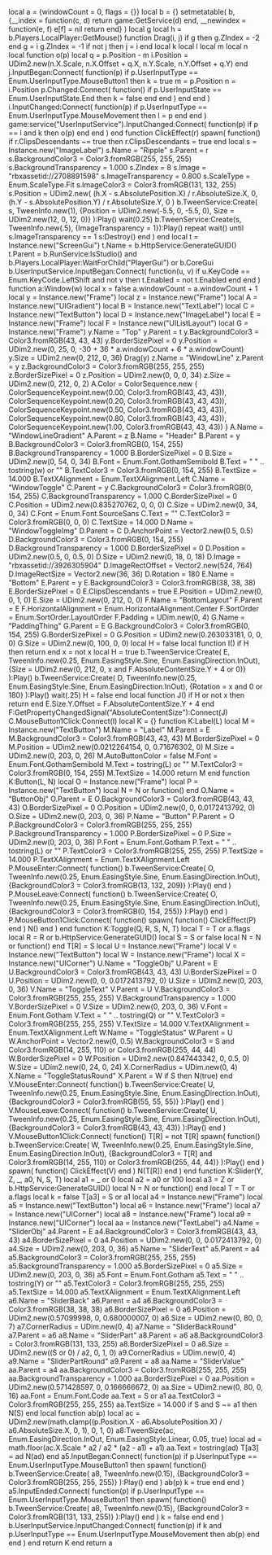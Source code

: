 local a = {windowCount = 0, flags = {}}
local b = {}
setmetatable(
    b,
    {__index = function(c, d)
            return game:GetService(d)
        end, __newindex = function(e, f)
            e[f] = nil
            return
        end}
)
local g
local h = b.Players.LocalPlayer:GetMouse()
function Drag(i, j)
    if g then
        g.ZIndex = -2
    end
    g = i
    g.ZIndex = -1
    if not j then
        j = i
    end
    local k
    local l
    local m
    local n
    local function o(p)
        local q = p.Position - m
        i.Position = UDim2.new(n.X.Scale, n.X.Offset + q.X, n.Y.Scale, n.Y.Offset + q.Y)
    end
    j.InputBegan:Connect(
        function(p)
            if p.UserInputType == Enum.UserInputType.MouseButton1 then
                k = true
                m = p.Position
                n = i.Position
                p.Changed:Connect(
                    function()
                        if p.UserInputState == Enum.UserInputState.End then
                            k = false
                        end
                    end
                )
            end
        end
    )
    i.InputChanged:Connect(
        function(p)
            if p.UserInputType == Enum.UserInputType.MouseMovement then
                l = p
            end
        end
    )
    game:service("UserInputService").InputChanged:Connect(
        function(p)
            if p == l and k then
                o(p)
            end
        end
    )
end
function ClickEffect(r)
    spawn(
        function()
            if r.ClipsDescendants ~= true then
                r.ClipsDescendants = true
            end
            local s = Instance.new("ImageLabel")
            s.Name = "Ripple"
            s.Parent = r
            s.BackgroundColor3 = Color3.fromRGB(255, 255, 255)
            s.BackgroundTransparency = 1.000
            s.ZIndex = 8
            s.Image = "rbxassetid://2708891598"
            s.ImageTransparency = 0.800
            s.ScaleType = Enum.ScaleType.Fit
            s.ImageColor3 = Color3.fromRGB(131, 132, 255)
            s.Position =
                UDim2.new(
                (h.X - s.AbsolutePosition.X) / r.AbsoluteSize.X,
                0,
                (h.Y - s.AbsolutePosition.Y) / r.AbsoluteSize.Y,
                0
            )
            b.TweenService:Create(
                s,
                TweenInfo.new(1),
                {Position = UDim2.new(-5.5, 0, -5.5, 0), Size = UDim2.new(12, 0, 12, 0)}
            ):Play()
            wait(0.25)
            b.TweenService:Create(s, TweenInfo.new(.5), {ImageTransparency = 1}):Play()
            repeat
                wait()
            until s.ImageTransparency == 1
            s:Destroy()
        end
    )
end
local t = Instance.new("ScreenGui")
t.Name = b.HttpService:GenerateGUID()
t.Parent = b.RunService:IsStudio() and b.Players.LocalPlayer:WaitForChild("PlayerGui") or b.CoreGui
b.UserInputService.InputBegan:Connect(
    function(u, v)
        if u.KeyCode == Enum.KeyCode.LeftShift and not v then
            t.Enabled = not t.Enabled
        end
    end
)
function a:Window(w)
    local x = false
    a.windowCount = a.windowCount + 1
    local y = Instance.new("Frame")
    local z = Instance.new("Frame")
    local A = Instance.new("UIGradient")
    local B = Instance.new("TextLabel")
    local C = Instance.new("TextButton")
    local D = Instance.new("ImageLabel")
    local E = Instance.new("Frame")
    local F = Instance.new("UIListLayout")
    local G = Instance.new("Frame")
    y.Name = "Top"
    y.Parent = t
    y.BackgroundColor3 = Color3.fromRGB(43, 43, 43)
    y.BorderSizePixel = 0
    y.Position = UDim2.new(0, 25, 0, -30 + 36 * a.windowCount + 6 * a.windowCount)
    y.Size = UDim2.new(0, 212, 0, 36)
    Drag(y)
    z.Name = "WindowLine"
    z.Parent = y
    z.BackgroundColor3 = Color3.fromRGB(255, 255, 255)
    z.BorderSizePixel = 0
    z.Position = UDim2.new(0, 0, 0, 34)
    z.Size = UDim2.new(0, 212, 0, 2)
    A.Color =
        ColorSequence.new {
        ColorSequenceKeypoint.new(0.00, Color3.fromRGB(43, 43, 43)),
        ColorSequenceKeypoint.new(0.20, Color3.fromRGB(43, 43, 43)),
        ColorSequenceKeypoint.new(0.50, Color3.fromRGB(43, 43, 43)),
        ColorSequenceKeypoint.new(0.80, Color3.fromRGB(43, 43, 43)),
        ColorSequenceKeypoint.new(1.00, Color3.fromRGB(43, 43, 43))
    }
    A.Name = "WindowLineGradient"
    A.Parent = z
    B.Name = "Header"
    B.Parent = y
    B.BackgroundColor3 = Color3.fromRGB(0, 154, 255)
    B.BackgroundTransparency = 1.000
    B.BorderSizePixel = 0
    B.Size = UDim2.new(0, 54, 0, 34)
    B.Font = Enum.Font.GothamSemibold
    B.Text = "   " .. tostring(w) or ""
    B.TextColor3 = Color3.fromRGB(0, 154, 255)
    B.TextSize = 14.000
    B.TextXAlignment = Enum.TextXAlignment.Left
    C.Name = "WindowToggle"
    C.Parent = y
    C.BackgroundColor3 = Color3.fromRGB(0, 154, 255)
    C.BackgroundTransparency = 1.000
    C.BorderSizePixel = 0
    C.Position = UDim2.new(0.835270762, 0, 0, 0)
    C.Size = UDim2.new(0, 34, 0, 34)
    C.Font = Enum.Font.SourceSans
    C.Text = ""
    C.TextColor3 = Color3.fromRGB(0, 0, 0)
    C.TextSize = 14.000
    D.Name = "WindowToggleImg"
    D.Parent = C
    D.AnchorPoint = Vector2.new(0.5, 0.5)
    D.BackgroundColor3 = Color3.fromRGB(0, 154, 255)
    D.BackgroundTransparency = 1.000
    D.BorderSizePixel = 0
    D.Position = UDim2.new(0.5, 0, 0.5, 0)
    D.Size = UDim2.new(0, 18, 0, 18)
    D.Image = "rbxassetid://3926305904"
    D.ImageRectOffset = Vector2.new(524, 764)
    D.ImageRectSize = Vector2.new(36, 36)
    D.Rotation = 180
    E.Name = "Bottom"
    E.Parent = y
    E.BackgroundColor3 = Color3.fromRGB(38, 38, 38)
    E.BorderSizePixel = 0
    E.ClipsDescendants = true
    E.Position = UDim2.new(0, 0, 1, 0)
    E.Size = UDim2.new(0, 212, 0, 0)
    F.Name = "BottomLayout"
    F.Parent = E
    F.HorizontalAlignment = Enum.HorizontalAlignment.Center
    F.SortOrder = Enum.SortOrder.LayoutOrder
    F.Padding = UDim.new(0, 4)
    G.Name = "PaddingThing"
    G.Parent = E
    G.BackgroundColor3 = Color3.fromRGB(0, 154, 255)
    G.BorderSizePixel = 0
    G.Position = UDim2.new(0.263033181, 0, 0, 0)
    G.Size = UDim2.new(0, 100, 0, 0)
    local H = false
    local function I()
        if H then
            return
        end
        x = not x
        local H = true
        b.TweenService:Create(
            E,
            TweenInfo.new(0.25, Enum.EasingStyle.Sine, Enum.EasingDirection.InOut),
            {Size = UDim2.new(0, 212, 0, x and F.AbsoluteContentSize.Y + 4 or 0)}
        ):Play()
        b.TweenService:Create(
            D,
            TweenInfo.new(0.25, Enum.EasingStyle.Sine, Enum.EasingDirection.InOut),
            {Rotation = x and 0 or 180}
        ):Play()
        wait(.25)
        H = false
    end
    local function J()
        if H or not x then
            return
        end
        E.Size.Y.Offset = F.AbsoluteContentSize.Y + 4
    end
    F:GetPropertyChangedSignal("AbsoluteContentSize"):Connect(J)
    C.MouseButton1Click:Connect(I)
    local K = {}
    function K:Label(L)
        local M = Instance.new("TextButton")
        M.Name = "Label"
        M.Parent = E
        M.BackgroundColor3 = Color3.fromRGB(43, 43, 43)
        M.BorderSizePixel = 0
        M.Position = UDim2.new(0.0212264154, 0, 0.71676302, 0)
        M.Size = UDim2.new(0, 203, 0, 26)
        M.AutoButtonColor = false
        M.Font = Enum.Font.GothamSemibold
        M.Text = tostring(L) or ""
        M.TextColor3 = Color3.fromRGB(0, 154, 255)
        M.TextSize = 14.000
        return M
    end
    function K:Button(L, N)
        local O = Instance.new("Frame")
        local P = Instance.new("TextButton")
        local N = N or function()
            end
        O.Name = "ButtonObj"
        O.Parent = E
        O.BackgroundColor3 = Color3.fromRGB(43, 43, 43)
        O.BorderSizePixel = 0
        O.Position = UDim2.new(0, 0, 0.0172413792, 0)
        O.Size = UDim2.new(0, 203, 0, 36)
        P.Name = "Button"
        P.Parent = O
        P.BackgroundColor3 = Color3.fromRGB(255, 255, 255)
        P.BackgroundTransparency = 1.000
        P.BorderSizePixel = 0
        P.Size = UDim2.new(0, 203, 0, 36)
        P.Font = Enum.Font.Gotham
        P.Text = "  " .. tostring(L) or ""
        P.TextColor3 = Color3.fromRGB(255, 255, 255)
        P.TextSize = 14.000
        P.TextXAlignment = Enum.TextXAlignment.Left
        P.MouseEnter:Connect(
            function()
                b.TweenService:Create(
                    O,
                    TweenInfo.new(0.25, Enum.EasingStyle.Sine, Enum.EasingDirection.InOut),
                    {BackgroundColor3 = Color3.fromRGB(13, 132, 209)}
                ):Play()
            end
        )
        P.MouseLeave:Connect(
            function()
                b.TweenService:Create(
                    O,
                    TweenInfo.new(0.25, Enum.EasingStyle.Sine, Enum.EasingDirection.InOut),
                    {BackgroundColor3 = Color3.fromRGB(0, 154, 255)}
                ):Play()
            end
        )
        P.MouseButton1Click:Connect(
            function()
                spawn(
                    function()
                        ClickEffect(P)
                    end
                )
                N()
            end
        )
    end
    function K:Toggle(Q, R, S, N, T)
        local T = T or a.flags
        local R = R or b.HttpService:GenerateGUID()
        local S = S or false
        local N = N or function()
            end
        T[R] = S
        local U = Instance.new("Frame")
        local V = Instance.new("TextButton")
        local W = Instance.new("Frame")
        local X = Instance.new("UICorner")
        U.Name = "ToggleObj"
        U.Parent = E
        U.BackgroundColor3 = Color3.fromRGB(43, 43, 43)
        U.BorderSizePixel = 0
        U.Position = UDim2.new(0, 0, 0.0172413792, 0)
        U.Size = UDim2.new(0, 203, 0, 36)
        V.Name = "ToggleText"
        V.Parent = U
        V.BackgroundColor3 = Color3.fromRGB(255, 255, 255)
        V.BackgroundTransparency = 1.000
        V.BorderSizePixel = 0
        V.Size = UDim2.new(0, 203, 0, 36)
        V.Font = Enum.Font.Gotham
        V.Text = "  " .. tostring(Q) or ""
        V.TextColor3 = Color3.fromRGB(255, 255, 255)
        V.TextSize = 14.000
        V.TextXAlignment = Enum.TextXAlignment.Left
        W.Name = "ToggleStatus"
        W.Parent = U
        W.AnchorPoint = Vector2.new(0, 0.5)
        W.BackgroundColor3 = S and Color3.fromRGB(14, 255, 110) or Color3.fromRGB(255, 44, 44)
        W.BorderSizePixel = 0
        W.Position = UDim2.new(0.847443342, 0, 0.5, 0)
        W.Size = UDim2.new(0, 24, 0, 24)
        X.CornerRadius = UDim.new(0, 4)
        X.Name = "ToggleStatusRound"
        X.Parent = W
        if S then
            N(true)
        end
        V.MouseEnter:Connect(
            function()
                b.TweenService:Create(
                    U,
                    TweenInfo.new(0.25, Enum.EasingStyle.Sine, Enum.EasingDirection.InOut),
                    {BackgroundColor3 = Color3.fromRGB(55, 55, 55)}
                ):Play()
            end
        )
        V.MouseLeave:Connect(
            function()
                b.TweenService:Create(
                    U,
                    TweenInfo.new(0.25, Enum.EasingStyle.Sine, Enum.EasingDirection.InOut),
                    {BackgroundColor3 = Color3.fromRGB(43, 43, 43)}
                ):Play()
            end
        )
        V.MouseButton1Click:Connect(
            function()
                T[R] = not T[R]
                spawn(
                    function()
                        b.TweenService:Create(
                            W,
                            TweenInfo.new(0.25, Enum.EasingStyle.Sine, Enum.EasingDirection.InOut),
                            {BackgroundColor3 = T[R] and Color3.fromRGB(14, 255, 110) or Color3.fromRGB(255, 44, 44)}
                        ):Play()
                    end
                )
                spawn(
                    function()
                        ClickEffect(V)
                    end
                )
                N(T[R])
            end
        )
    end
    function K:Slider(Y, Z, _, a0, N, S, T)
        local a1 = _ or 0
        local a2 = a0 or 100
        local a3 = Z or b.HttpService:GenerateGUID()
        local N = N or function()
            end
        local T = T or a.flags
        local k = false
        T[a3] = S or a1
        local a4 = Instance.new("Frame")
        local a5 = Instance.new("TextButton")
        local a6 = Instance.new("Frame")
        local a7 = Instance.new("UICorner")
        local a8 = Instance.new("Frame")
        local a9 = Instance.new("UICorner")
        local aa = Instance.new("TextLabel")
        a4.Name = "SliderObj"
        a4.Parent = E
        a4.BackgroundColor3 = Color3.fromRGB(43, 43, 43)
        a4.BorderSizePixel = 0
        a4.Position = UDim2.new(0, 0, 0.0172413792, 0)
        a4.Size = UDim2.new(0, 203, 0, 36)
        a5.Name = "SliderText"
        a5.Parent = a4
        a5.BackgroundColor3 = Color3.fromRGB(255, 255, 255)
        a5.BackgroundTransparency = 1.000
        a5.BorderSizePixel = 0
        a5.Size = UDim2.new(0, 203, 0, 36)
        a5.Font = Enum.Font.Gotham
        a5.Text = "  " .. tostring(Y) or ""
        a5.TextColor3 = Color3.fromRGB(255, 255, 255)
        a5.TextSize = 14.000
        a5.TextXAlignment = Enum.TextXAlignment.Left
        a6.Name = "SliderBack"
        a6.Parent = a4
        a6.BackgroundColor3 = Color3.fromRGB(38, 38, 38)
        a6.BorderSizePixel = 0
        a6.Position = UDim2.new(0.57099998, 0, 0.680000007, 0)
        a6.Size = UDim2.new(0, 80, 0, 7)
        a7.CornerRadius = UDim.new(0, 4)
        a7.Name = "SliderBackRound"
        a7.Parent = a6
        a8.Name = "SliderPart"
        a8.Parent = a6
        a8.BackgroundColor3 = Color3.fromRGB(131, 133, 255)
        a8.BorderSizePixel = 0
        a8.Size = UDim2.new((S or 0) / a2, 0, 1, 0)
        a9.CornerRadius = UDim.new(0, 4)
        a9.Name = "SliderPartRound"
        a9.Parent = a8
        aa.Name = "SliderValue"
        aa.Parent = a4
        aa.BackgroundColor3 = Color3.fromRGB(255, 255, 255)
        aa.BackgroundTransparency = 1.000
        aa.BorderSizePixel = 0
        aa.Position = UDim2.new(0.571428597, 0, 0.166666672, 0)
        aa.Size = UDim2.new(0, 80, 0, 16)
        aa.Font = Enum.Font.Code
        aa.Text = S or a1
        aa.TextColor3 = Color3.fromRGB(255, 255, 255)
        aa.TextSize = 14.000
        if S and S ~= a1 then
            N(S)
        end
        local function ab(p)
            local ac = UDim2.new(math.clamp((p.Position.X - a6.AbsolutePosition.X) / a6.AbsoluteSize.X, 0, 1), 0, 1, 0)
            a8:TweenSize(ac, Enum.EasingDirection.InOut, Enum.EasingStyle.Linear, 0.05, true)
            local ad = math.floor(ac.X.Scale * a2 / a2 * (a2 - a1) + a1)
            aa.Text = tostring(ad)
            T[a3] = ad
            N(ad)
        end
        a5.InputBegan:Connect(
            function(p)
                if p.UserInputType == Enum.UserInputType.MouseButton1 then
                    spawn(
                        function()
                            b.TweenService:Create(
                                a8,
                                TweenInfo.new(0.15),
                                {BackgroundColor3 = Color3.fromRGB(255, 255, 255)}
                            ):Play()
                        end
                    )
                    ab(p)
                    k = true
                end
            end
        )
        a5.InputEnded:Connect(
            function(p)
                if p.UserInputType == Enum.UserInputType.MouseButton1 then
                    spawn(
                        function()
                            b.TweenService:Create(
                                a8,
                                TweenInfo.new(0.15),
                                {BackgroundColor3 = Color3.fromRGB(131, 133, 255)}
                            ):Play()
                        end
                    )
                    k = false
                end
            end
        )
        b.UserInputService.InputChanged:Connect(
            function(p)
                if k and p.UserInputType == Enum.UserInputType.MouseMovement then
                    ab(p)
                end
            end
        )
    end
    return K
end
return a
